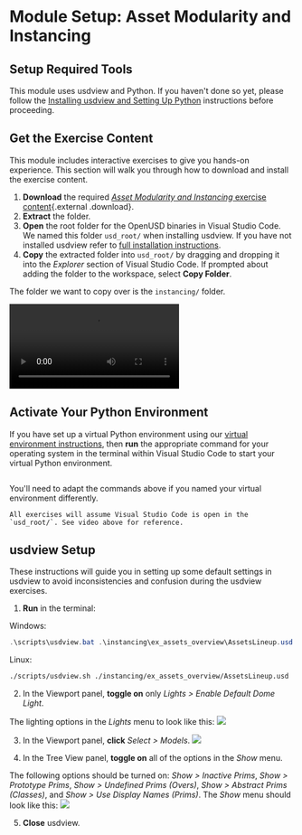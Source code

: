 # Module Setup: Asset Modularity and Instancing 

## Setup Required Tools

This module uses usdview and Python. If you haven't done so yet, please follow the [Installing usdview and Setting Up Python](../usdview-install-instructions.md) instructions before proceeding.

## Get the Exercise Content

This module includes interactive exercises to give you hands-on experience. This section will walk you through how to download and install the exercise content.

1. **Download** the required [*Asset Modularity and Instancing* exercise content](/_static/instancing-exercise-files.zip){.external .download}.
2. **Extract** the folder.
3. **Open** the root folder for the OpenUSD binaries in Visual Studio Code. We named this folder `usd_root/` when installing usdview. If you have not installed usdview refer to [full installation instructions](../usdview-install-instructions.md).
4. **Copy** the extracted folder into `usd_root/` by dragging and dropping it into the *Explorer* section of Visual Studio Code. If prompted about adding the folder to the workspace, select **Copy Folder**.

The folder we want to copy over is the `instancing/` folder.

![](../images/asset-modularity-instancing/copy-instancing-exercises.mp4)

## Activate Your Python Environment

If you have set up a virtual Python environment using our [virtual environment instructions](#setting-up-python-env), then **run** the appropriate command for your operating system in the terminal within Visual Studio Code to start your virtual Python environment.

```{include} ../_includes/venv-table.md
```

You'll need to adapt the commands above if you named your virtual environment differently.

```{attention}
All exercises will assume Visual Studio Code is open in the `usd_root/`. See video above for reference.
```
## usdview Setup

These instructions will guide you in setting up some default settings in usdview to avoid inconsistencies and confusion during the usdview exercises.

1. **Run** in the terminal:

Windows:
```powershell
.\scripts\usdview.bat .\instancing\ex_assets_overview\AssetsLineup.usd
```
Linux:
```sh
./scripts/usdview.sh ./instancing/ex_assets_overview/AssetsLineup.usd
```

2. In the Viewport panel, **toggle on** only *Lights > Enable Default Dome Light*.

The lighting options in the *Lights* menu to look like this:
![](../images/asset-modularity-instancing/lighting_options.png)

3. In the Viewport panel, **click** *Select > Models*.
![](../images/asset-modularity-instancing/select_models_option.png)

4. In the Tree View panel, **toggle on** all of the options in the *Show* menu. 

The following options should be turned on: *Show > Inactive Prims*, *Show > Prototype Prims*, *Show > Undefined Prims (Overs)*, *Show > Abstract Prims (Classes)*, and *Show > Use Display Names (Prims)*. The *Show* menu should look like this:
![](../images/asset-modularity-instancing/show_options.png)

5. **Close** usdview.
